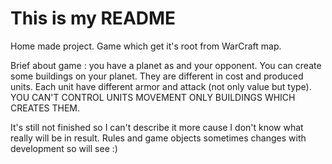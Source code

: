 # This is my README

Home made project. Game which get it's root from WarCraft map.

Brief about game :
you have a planet as and your opponent. You can create some buildings on your planet. They are different in cost and produced units. Each unit have different armor and attack (not only value but type). YOU CAN'T CONTROL UNITS MOVEMENT ONLY BUILDINGS WHICH CREATES THEM.

It's still not finished so I can't describe it more cause I don't know what really will be in result. Rules and game objects sometimes changes with development so will see :)